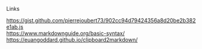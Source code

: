 Links

<https://gist.github.com/pierrejoubert73/902cc94d79424356a8d20be2b382e1ab.js>  
<https://www.markdownguide.org/basic-syntax/>  
<https://euangoddard.github.io/clipboard2markdown/>
